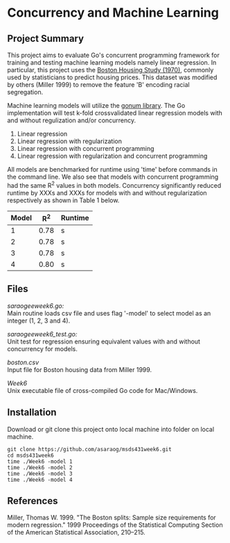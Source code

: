# Concurrency and Machine Learning

## Project Summary

This project aims to evaluate Go's concurrent programming framework for training and testing machine learning models namely linear regression. In particular, this project uses the [Boston Housing Study (1970)](http://lib.stat.cmu.edu/datasets/boston), commonly used by statisticians to predict housing prices. This dataset was modified by others (Miller 1999) to remove the feature 'B' encoding racial segregation.

Machine learning models will utilize the [gonum library](https://pkg.go.dev/gonum.org/v1/gonum). The Go implementation will test k-fold crossvalidated linear regression models with and without regulization and/or concurrency. 

1. Linear regression
2. Linear regression with regularization
3. Linear regression with concurrent programming
4. Linear regression with regularization and concurrent programming

All models are benchmarked for runtime using 'time' before commands in the command line. We also see that models with concurrent programming had the same R<sup>2</sup> values in both models. Concurrency significantly reduced runtime by XXXs and XXXs for models with and without regularization respectively as shown in Table 1 below.

| Model  | R<sup>2</sup>   | Runtime | 
| ------ | ------- | ------- | 
| 1      |   0.78  |    s    |
| 2      |   0.78  |    s    |
| 3      |   0.78  |    s    |
| 4      |   0.80  |    s    |

## Files

*saraogeeweek6.go:* \
Main routine loads csv file and uses flag '-model' to select model as an integer (1, 2, 3 and 4).

*saraogeeweek6_test.go:* \
Unit test for regression ensuring equivalent values with and without concurrency for models.

*boston.csv* \
Input file for Boston housing data from Miller 1999.

*Week6* \
Unix executable file of cross-compiled Go code for Mac/Windows. 

## Installation

Download or git clone this project onto local machine into folder on local machine.
```
git clone https://github.com/asaraog/msds431week6.git
cd msds431week6
time ./Week6 -model 1
time ./Week6 -model 2
time ./Week6 -model 3
time ./Week6 -model 4

```

## References

Miller, Thomas W. 1999. "The Boston splits: Sample size requirements for modern regression." 1999 Proceedings of the Statistical Computing Section of the American Statistical Association, 210–215.

